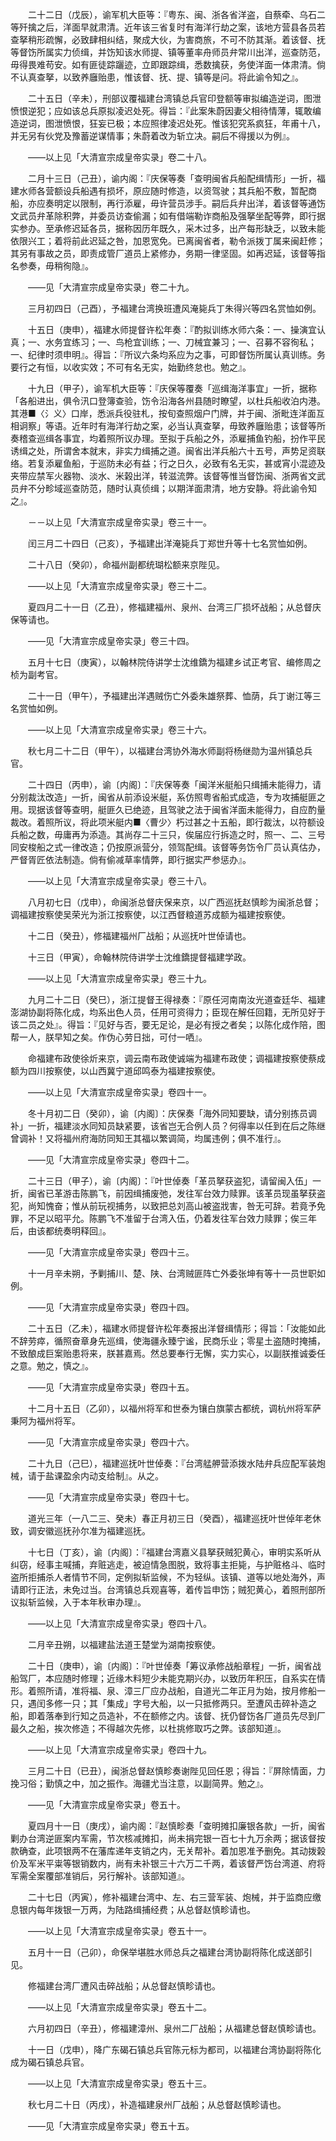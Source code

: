 <!-- { "loadSidebar": true } -->
　　二十二日（戊辰），谕军机大臣等：『粤东、闽、浙各省洋盗，自蔡牵、乌石二等歼擒之后，洋面早就肃清。近年该三省复时有海洋行劫之案，该地方营县各员若查拏稍形疏懈，必致肆相纠结，聚成大伙，为害商旅，不可不防其渐。着该督、抚等督饬所属实力侦缉，并饬知该水师提、镇等董率舟师员弁常川出洋，巡查防范，毋得畏难苟安。如有匪徒踪躧迹，立即跟踪缉，悉数擒获，务使洋面一体肃清。倘不认真查拏，以致养廱贻患，惟该督、抚、提、镇等是问。将此谕令知之』。

　　二十五日（辛未），刑部议覆福建台湾镇总兵官印登额等审拟编造逆词，图泄愤恨逆犯；应如该总兵原拟凌迟处死。得旨：『此案朱蔚因妻父相待情薄，辄敢编造逆词，图泄愤恨，狂妄已极；本应照律凌迟处死。惟该犯究系疯狂，年甫十八，并无另有伙党及豫蓄逆谋情事；朱蔚着改为斩立决。嗣后不得援以为例』。

　　——以上见「大清宣宗成皇帝实录」卷二十八。

　　二月十三日（己丑），谕内阁：『庆保等奏「查明闽省兵船配缉情形」一折，福建水师各营额设兵船遇有损坏，原应随时修造，以资驾驶；其兵船不敷，暂配商船，亦应奏明定以限制，再行添雇，毋许营员涉手。嗣后兵弁出洋，着该督等通饬文武员弁革除积弊，并委员访查偷漏；如有借端勒诈商船及强拏坐配等弊，即行据实参办。至承修迟延各员，据称因历年既久，采木过多，出产每形缺乏，以致未能依限兴工；着将前此迟延之咎，加恩宽免。已离闽省者，勒令派拨丁属来闽赶修；其另有事故之员，即责成管厂道员上紧修办，务期一律坚固。如再迟延，该督等指名参奏，毋稍徇隐』。

　　——见「大清宣宗成皇帝实录」卷二十九。

　　三月初四日（己酉），予福建台湾换班遭风淹毙兵丁朱得兴等四名赏恤如例。

　　十五日（庚申），福建水师提督许松年奏：『酌拟训练水师六条：一、操演宜认真；一、水务宜练习；一、鸟枪宜训练；一、刀械宜兼习；一、召募不容徇私；一、纪律时须申明』。得旨：『所议六条均系应为之事，可即督饬所属认真训练。务要行之有恒，以收实效；不可有名无实，始勤终怠也。勉之』。

　　十九日（甲子），谕军机大臣等：『庆保等覆奏「巡缉海洋事宜」一折，据称「各船进出，俱令汛口登簿查验，饬令沿海各州县随时瞭望，以杜兵船收泊内港。其港■〈氵义〉口岸，悉派兵役驻札，按旬查照烟户门牌，并于闽、浙毗连洋面互相诇察」等语。近年时有海洋行劫之案，必当认真查拏，毋致养廱贻患；该督等所奏稽查巡缉各事宜，均着照所议办理。至拟于兵船之外，添雇捕鱼钓船，扮作平民诱缉之处，所谓舍本就末，非实力缉捕之道。闽省出洋兵船六十五号，声势足资联络。若复添雇鱼船，于巡防未必有益；行之日久，必致有名无实，甚或宵小混迹及夹带应禁军火器物、淡水、米榖出洋，转滋流弊。该督等惟当督饬闽、浙两省文武员弁不分畛域巡查防范，随时认真侦缉；以期洋面肃清，地方安静。将此谕令知之』。

　　－－以上见「大清宣宗成皇帝实录」卷三十一。

　　闰三月二十四日（己亥），予福建出洋淹毙兵丁郑世升等十七名赏恤如例。

　　二十八日（癸卯），命福州副都统瑚松额来京陛见。

　　——以上见「大清宣宗成皇帝实录」卷三十二。

　　夏四月二十一日（乙丑），修福建福州、泉州、台湾三厂损坏战船；从总督庆保等请也。

　　——见「大清宣宗成皇帝实录」卷三十四。

　　五月十七日（庚寅），以翰林院侍讲学士沈维鐈为福建乡试正考官、编修周之桢为副考官。

　　二十一日（甲午），予福建出洋遇贼伤亡外委朱雄祭葬、恤荫，兵丁谢江等三名赏恤如例。

　　——以上见「大清宣宗成皇帝实录」卷三十六。

　　秋七月二十二日（甲午），以福建台湾协外海水师副将杨继勋为温州镇总兵官。

　　二十四日（丙申），谕〔内阁〕：『庆保等奏「闽洋米艇船只缉捕未能得力，请分别裁汰改造」一折，闽省从前添设米艇，系仿照粤省船式成造，专为攻捕艇匪之用。现据该督等查明，艇匪久已绝迹，且驾驶之法于闽省洋面未能得力，自应酌量裁改。着照所议，将此项米艇内■〈曹少〉朽过甚之十五船，即行裁汰，以符额设兵船之数，毋庸再为添造。其尚存二十三只，俟届应行拆造之时，照一、二、三号同安梭船之式一律改造；仍按原派营分，领驾配缉。该督等务饬令厂员认真估办，严督胥匠依法制造。倘有偷减草率情弊，即行据实严参惩办』。

　　——以上见「大清宣宗成皇帝实录」卷三十八。

　　八月初七日（戊申），命闽浙总督庆保来京，以广西巡抚赵慎畛为闽浙总督；调福建按察使吴荣光为浙江按察使，以江西督粮道苏成额为福建按察使。

　　十二日（癸丑），修福建福州厂战船；从巡抚叶世倬请也。

　　十三日（甲寅），命翰林院侍讲学士沈维鐈提督福建学政。

　　——以上见「大清宣宗成皇帝实录」卷三十九。

　　九月二十二日（癸巳），浙江提督王得禄奏：『原任河南南汝光道查廷华、福建澎湖协副将陈化成，均系出色人员，任用可资得力；臣现在解任回籍，无所见好于该二员之处』。得旨：『见好与否，要无足论，是必有授之者矣；以陈化成作陪，图帮一人，朕早知之矣。作伪心劳日拙，可付一哂』。

　　命福建布政使徐炘来京，调云南布政使诚端为福建布政使；调福建按察使蔡成额为四川按察使，以山西冀宁道邱鸣泰为福建按察使。

　　——以上见「大清宣宗成皇帝实录」卷四十一。

　　冬十月初二日（癸卯），谕〔内阁〕：庆保奏「海外同知要缺，请分别拣员调补」一折，福建淡水同知员缺紧要，该省岂无合例人员？何得率以任到在后之陈继曾调补！又将福州府海防同知王其福以繁调简，均属违例；俱不准行』。

　　——见「大清宣宗成皇帝实录」卷四十二。

　　二十三日（甲子），谕〔内阁〕：『叶世倬奏「革员拏获盗犯，请留闽入伍」一折，闽省已革游击陈鹏飞，前因缉捕废弛，发往军台效力赎罪。该革员现虽拏获盗犯，尚知愧奋；惟从前玩视捕务，以致把总刘高山被盗戕害，咎无可辞。若竟予免罪，不足以昭平允。陈鹏飞不准留于台湾入伍，仍着发往军台效力赎罪；俟三年后，由该都统奏明释回』。

　　——见「大清宣宗成皇帝实录」卷四十三。

　　十一月辛未朔，予剿捕川、楚、陕、台湾贼匪阵亡外委张坤有等十一员世职如例。

　　——见「大清宣宗成皇帝实录」卷四十四。

　　二十五日（乙未），福建水师提督许松年奏报出洋督缉情形；得旨：「汝能如此不辞劳瘁，循照奋章身先巡缉，使海疆永臻宁谧，民商乐业；零星土盗随时掩捕，不致酿成巨案贻患将来，朕甚嘉焉。然总要奉行无懈，实力实心，以副朕推诚委任之意。勉之，慎之』。

　　——见「大清宣宗成皇帝实录」卷四十五。

　　十二月十五日（乙卯），以福州将军和世泰为镶白旗蒙古都统，调杭州将军萨秉阿为福州将军。

　　——见「大清宣宗成皇帝实录」卷四十六。

　　二十九日（己巳），福建巡抚叶世倬奏：『台湾艋舺营添拨水陆弁兵应配军装炮械，请于盐课盈余内动支给制』。从之。

　　——见「大清宣宗成皇帝实录」卷四十七。

　　道光三年（一八二三、癸未）春正月初三日（癸酉），福建巡抚叶世倬年老休致，调安徽巡抚孙尔准为福建巡抚。

　　十七日（丁亥），谕〔内阁〕：『福建台湾嘉义县拏获贼犯黄心，审明实系听从纠窃，经事主喊捕，弃赃逃走，被迫情急图脱，致将事主拒毙，与护赃格斗、临时盗所拒捕杀人者情节不同，定例拟斩监候，不为轻纵。该镇、道等以地处海外，声请即行正法，未免过当。台湾镇总兵观喜等，着传旨申饬；贼犯黄心，着照刑部所议拟斩监候，入于本年秋审办理』。

　　——以上见「大清宣宗成皇帝实录」卷四十八。

　　二月辛丑朔，以福建盐法道王楚堂为湖南按察使。

　　二十日（庚申），谕〔内阁〕：『叶世倬奏「筹议承修战船章程」一折，闽省战船驾厂，本应随时修理；近缘木料短少未能克期兴办，以致历年积压，自系实在情形。着照所请，准将福、泉、漳三厂应办战船，自道光二年正月为始，按月修船一只，遇闰多修一只；其「集成」字号大船，以一只抵修两只。至遭风击碎补造之船，即着落奉到行知之员造补，不在额修之内。该督、抚仍督饬各厂道员先尽到厂最久之船，挨次修造；不得越次先修，以杜挑修取巧之弊。该部知道』。

　　——以上见「大清宣宗成皇帝实录」卷四十九。

　　三月二十日（已丑），闽浙总督赵慎畛奏谢陛见回任恩；得旨：『屏除情面，力挽习俗；勤慎之中，加之振作。海疆尤当注意，以副简畀。勉之』。

　　——见「大清宣宗成皇帝实录」卷五十。

　　夏四月十一日（庚戌），谕内阁：『赵慎畛奏「查明摊扣廉银各款」一折，闽省剿办台湾逆匪案内军需，节次核减摊扣，尚未捐完银一百七十九万余两；据该督按款确查，此项银两不在藩库递年支销之内，无关帮补。着加恩准予删免。其动拨榖价及军米平粜等银销数内，尚有未补银三十六万二千两，着该督严饬台湾道、府将军需全案覆部准销后，另行解补。该部知道』。

　　二十七日（丙寅），修补福建台湾中、左、右三营军装、炮械，并于监商应缴息银内每年拨银一万两，为陆路缉捕经费；从总督赵慎畛请也。

　　——以上见「大清宣宗成皇帝实录」卷五十一。

　　五月十一日（己卯），命保举堪胜水师总兵之福建台湾协副将陈化成送部引见。

　　修福建台湾厂遭风击碎战船；从总督赵慎畛请也。

　　——以上见「大清宣宗成皇帝实录」卷五十二。

　　六月初四日（辛丑），修福建漳州、泉州二厂战船；从福建总督赵慎畛请也。

　　十一日（戊申），降广东碣石镇总兵官陈元标为都司，以福建台湾协副将陈化成为碣石镇总兵官。

　　——以上见「大清宣宗成皇帝实录」卷五十三。

　　秋七月二十日（丙戌），补造福建泉州厂战船；从总督赵慎畛请也。

　　——见「大清宣宗成皇帝实录」卷五十五。

